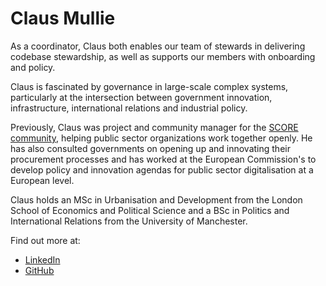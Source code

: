# Claus Mullie

As a coordinator, Claus both enables our team of stewards in delivering codebase stewardship, as well as supports our members with onboarding and policy.

Claus is fascinated by governance in large-scale complex systems, particularly at the intersection between government innovation, infrastructure, international relations and industrial policy.

Previously, Claus was project and community manager for the [SCORE community](https://score.community/), helping public sector organizations work together openly. He has also consulted governments on opening up and innovating their procurement processes and has worked at the European Commission's to develop policy and innovation agendas for public sector digitalisation at a European level.

Claus holds an MSc in Urbanisation and Development from the London School of Economics and Political Science and a BSc in Politics and International Relations from the University of Manchester.

Find out more at:

* [LinkedIn](https://www.linkedin.com/in/clausmullie)
* [GitHub](https://github.com/clausmullie)
